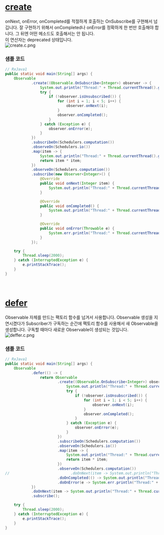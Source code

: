 # [create](http://reactivex.io/documentation/operators/create딩html)
onNext, onError, onCompleted를 적절하게 호출하는 OnSubscribe를 구현해서 넘깁니다. 잘 구현하기 위해서 onCompleted나 onError를 정확하게 한 번만 호출해야 합니다. 그 뒤엔 어떤 메소드도 호출해서는 안 됩니다.<br>
이 연산자는 deprecated 상태입니다.<br>
![create.c.png](http://reactivex.io/documentation/operators/images/create.c.png)

### 샘플 코드
```java
// RxJava1
public static void main(String[] args) {
    Observable
            .create((Observable.OnSubscribe<Integer>) observer -> {
                System.out.println("Thread:" + Thread.currentThread().getName() + "\tEmit items.");
                try {
                    if (!observer.isUnsubscribed()) {
                        for (int i = 1; i < 5; i++) {
                            observer.onNext(i);
                        }
                        observer.onCompleted();
                    }
                } catch (Exception e) {
                    observer.onError(e);
                }
            })
            .subscribeOn(Schedulers.computation())
            .observeOn(Schedulers.io())
            .map(item -> {
                System.out.println("Thread:" + Thread.currentThread().getName() + "\tMap: " + item);
                return item * item;
            })
            .observeOn(Schedulers.computation())
            .subscribe(new Observer<Integer>() {
                @Override
                public void onNext(Integer item) {
                    System.out.println("Thread:" + Thread.currentThread().getName() + "\tonNext: " + item);
                }

                @Override
                public void onCompleted() {
                    System.out.println("Thread:" + Thread.currentThread().getName() + "\tonCompleted\n");
                }

                @Override
                public void onError(Throwable e) {
                    System.err.println("Thread:" + Thread.currentThread().getName() + "\tonError: " + e.getMessage());
                }
            });

    try {
        Thread.sleep(2000);
    } catch (InterruptedException e) {
        e.printStackTrace();
    }
}
```
<br>

# [defer](http://reactivex.io/documentation/operators/defer성html)
Observable 자체를 만드는 팩토리 함수를 넘겨서 사용합니다. Observable 생성을 지연시켰다가 Subscriber가 구독하는 순간에 팩토리 함수를 사용해서 새 Observable을 생성합니다. 구독할 때마다 새로운 Observable이 생성되는 것입니다.
![deffer.c.png](http://reactivex.io/documentation/operators/images/defer.c.png)

### 샘플 코드
```java
// RxJava1
public static void main(String[] args) {
    Observable
            .defer(() -> {
                return Observable
                        .create((Observable.OnSubscribe<Integer>) observer -> {
                            System.out.println("Thread:" + Thread.currentThread().getName() + "\tEmit items.");
                            try {
                                if (!observer.isUnsubscribed()) {
                                    for (int i = 1; i < 5; i++) {
                                        observer.onNext(i);
                                    }
                                    observer.onCompleted();
                                }
                            } catch (Exception e) {
                                observer.onError(e);
                            }
                        })
                        .subscribeOn(Schedulers.computation())
                        .observeOn(Schedulers.io())
                        .map(item -> {
                            System.out.println("Thread:" + Thread.currentThread().getName() + "\tMap: " + item);
                            return item * item;
                        })
                        .observeOn(Schedulers.computation())
//                            .doOnNext(item -> System.out.println("Thread:" + Thread.currentThread().getName() + "\tonNext: " + item))
                        .doOnCompleted(() -> System.out.println("Thread:" + Thread.currentThread().getName() + "\tonCompleted"))
                        .doOnError(e -> System.err.println("Thread:" + Thread.currentThread().getName() + "\tonError: " + e.getMessage()));
            })
            .doOnNext(item -> System.out.println("Thread:" + Thread.currentThread().getName() + "\tonNext: " + item)) // 여기서 onNext 등의 메소드를 호출해도 적용이 됩니다.
            .subscribe();

    try {
        Thread.sleep(2000);
    } catch (InterruptedException e) {
        e.printStackTrace();
    }
}
```

